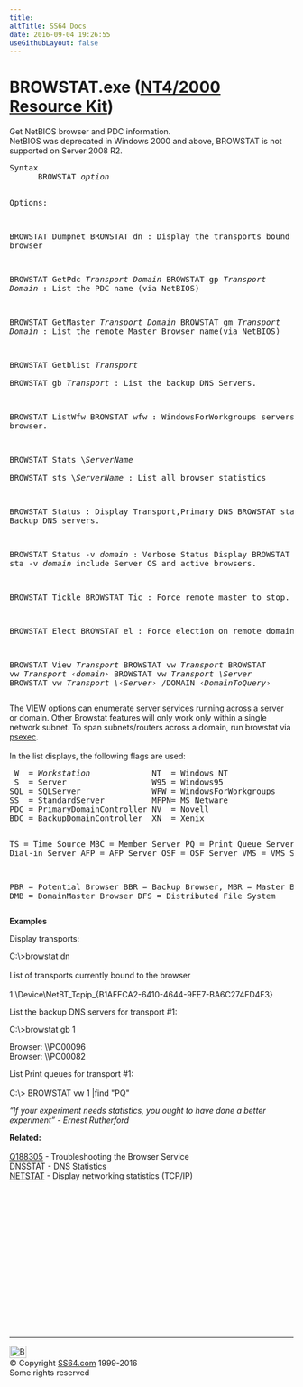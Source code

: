 ```yaml
---
title:
altTitle: SS64 Docs
date: 2016-09-04 19:26:55
useGithubLayout: false
---
```

<!-- #BeginLibraryItem "/Library/head_nt.lbi" --><!-- #EndLibraryItem --><h1>BROWSTAT.exe (<a href="../links/windows.html#kits">NT4/2000 Resource Kit</a>)</h1>
<p>Get NetBIOS browser and PDC information. <br>
NetBIOS was deprecated in Windows 2000 and above, BROWSTAT is not supported on Server 2008 R2.</p> 
<pre>Syntax
      BROWSTAT <i>option</i>

Options:

 BROWSTAT Dumpnet
 BROWSTAT dn                  : Display the transports bound to browser

 BROWSTAT GetPdc <i>Transport Domain</i>
 BROWSTAT gp <i>Transport Domain</i> : List the PDC name (via NetBIOS)

 BROWSTAT GetMaster <i>Transport Domain</i> 
 BROWSTAT gm <i>Transport Domain</i> : List the remote Master Browser name(via NetBIOS)

 BROWSTAT Getblist <i>Transport</i>        
 BROWSTAT gb <i>Transport</i>        : List the backup DNS Servers.

 BROWSTAT ListWfw
 BROWSTAT wfw                 : WindowsForWorkgroups servers running browser.

 BROWSTAT Stats \\<i>ServerName</i>    
 BROWSTAT sts \\<i>ServerName</i>    : List all browser statistics

 BROWSTAT Status              : Display Transport,Primary DNS
 BROWSTAT sta                   and Backup DNS servers.

 BROWSTAT Status -v <i>domain</i>    : Verbose Status Display
 BROWSTAT sta -v <i>domain</i>         include Server OS and active browsers.

 BROWSTAT Tickle
 BROWSTAT Tic                 : Force remote master to stop.

 BROWSTAT Elect
 BROWSTAT el                  : Force election on remote domain

 BROWSTAT View <i>Transport</i>
 BROWSTAT vw <i>Transport</i>
 BROWSTAT vw <i>Transport ‹domain›</i>
 BROWSTAT vw <i>Transport \\Server</i>
 BROWSTAT vw <i>Transport \\‹Server›</i> /DOMAIN ‹<i>DomainToQuery</i>›
</pre>
<p>The VIEW options can enumerate server services running across a server or domain. Other Browstat features will only work only within a single
network subnet. To span subnets/routers
across a domain, run browstat via <a href="psexec.html">psexec</a>.<br>
<br>
In the list displays, the following flags are used:</p>
<pre> W  = <i>Workstation</i>             NT  = Windows NT
 S  = Server                  W95 = Windows95
SQL = SQLServer               WFW = WindowsForWorkgroups
SS  = StandardServer          MFPN= MS Netware
PDC = PrimaryDomainController NV  = Novell
BDC = BackupDomainController  XN  = Xenix

TS  = Time Source
MBC = Member Server
PQ  = Print Queue Server
DL  = Dial-in Server
AFP = AFP Server
OSF = OSF Server
VMS = VMS Server

PBR = Potential Browser
BBR = Backup Browser,
MBR = Master Browser
DMB = DomainMaster Browser
DFS = Distributed File System</pre>
<p><b>Examples</b></p>
<p>Display transports:</p>
<p class="code">C:\&gt;browstat dn<br>
<br>
List of transports currently bound to the browser<br>
<br>
1 \Device\NetBT_Tcpip_{B1AFFCA2-6410-4644-9FE7-BA6C274FD4F3} </p>
<p>List the backup DNS servers for transport #1:</p>
<p class="code">C:\&gt;browstat gb 1
</p>
<p class="code">Browser: \\PC00096<br>
Browser: \\PC00082
</p>
<p>List Print queues for transport #1: <br>
<br>
<span class="code">C:\&gt; BROWSTAT vw 1 |find "PQ"</span></p>
<p class="quote"><i> “If your experiment needs statistics, you ought to have done a better experiment” - Ernest Rutherford</i></p>
<p><b>  Related:<br>
  </b><br>
  <a href="https://support.microsoft.com/kb/188305">Q188305</a> - Troubleshooting
   the Browser Service<br>
  DNSSTAT - DNS Statistics<br>
  <a href="netstat.html">NETSTAT</a> - Display networking statistics (TCP/IP) <br>
</p><!-- #BeginLibraryItem "/Library/foot_nt.lbi" --><p>
<!-- windows300 -->
<ins class="adsbygoogle" style="display:inline-block;width:300px;height:250px" data-ad-client="ca-pub-6140977852749469" data-ad-slot="7649547908"></ins>
<script>
(adsbygoogle = window.adsbygoogle || []).push({});
</script></p>
<hr>
<div id="bl" class="footer"><a href="browstat.html#"><img src="../images/top.png" width="30" height="22" alt="Back to the Top"></a></div>
<div id="br" class="footer, tagline">© Copyright <a href="../index.html">SS64.com</a> 1999-2016<br>
Some rights reserved</div><!-- #EndLibraryItem -->

